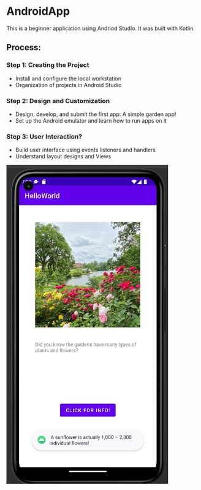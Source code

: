 # AndroidApp

This is a beginner application using Andriod Studio. It was built with Kotlin.

## Process: 
### Step 1: Creating the Project
- Install and configure the local workstation 
- Organization of projects in Android Studio

### Step 2: Design and Customization
- Design, develop, and submit the first app: A simple garden app!
- Set up the Android emulator and learn how to run apps on it

### Step 3: User Interaction? 
- Build user interface using events listeners and handlers
- Understand layout designs and Views


![](AndriodApp.jpg)
